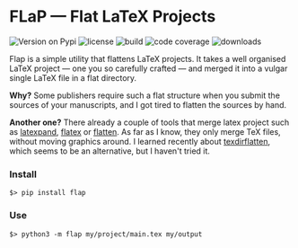# FLaP &mdash; Flat LaTeX Projects

![Version on Pypi](https://img.shields.io/pypi/v/FLaP.svg)
![license](https://img.shields.io/pypi/l/FLaP.svg)
![build](https://img.shields.io/codeship/ad32e1e0-27d8-0133-8e78-7af7072ae828.svg)
![code coverage](https://img.shields.io/codecov/c/github/fchauvel/flap/master.svg)
![downloads](https://img.shields.io/pypi/dm/FLaP.svg)

Flap is a simple utility that flattens LaTeX projects. It takes a well organised LaTeX project 
&mdash; one you so carefully crafted &mdash; and merged it into a vulgar single LaTeX file 
in a flat directory.

__Why?__ 
  Some publishers require such a flat structure when you submit the sources of your 
  manuscripts, and I got tired to flatten the sources by hand.

__Another one?__ 
 There already a couple of tools that merge latex project such as [latexpand](http://www.ctan.org/pkg/latexpand),
 [flatex](http://www.ctan.org/pkg/flatex) or [flatten](http://www.ctan.org/pkg/flatten). As far as I know, they only merge
 TeX files, without moving graphics around. I learned recently about
 [texdirflatten](http://www.ctan.org/pkg/texdirflatten), which seems to be an alternative, but I haven't tried it.

### Install

	$> pip install flap

### Use

	$> python3 -m flap my/project/main.tex my/output